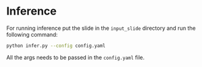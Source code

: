 # Inference

For running inference put the slide in the `input_slide` directory and run the following command:

```bash
python infer.py --config config.yaml
```

All the args needs to be passed in the `config.yaml` file.
